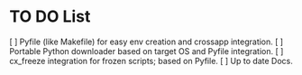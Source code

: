 # TO DO List

[ ] Pyfile (like Makefile) for easy env creation and crossapp integration.
[ ] Portable Python downloader based on target OS and Pyfile integration.
[ ] cx_freeze integration for frozen scripts; based on Pyfile.
[ ] Up to date Docs.

